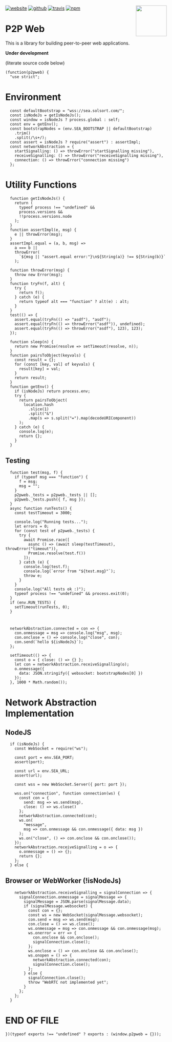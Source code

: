 #

<img src=https://forsider.solsort.com/icon.png width=96 height=96 align=right>

[![website](https://img.shields.io/badge/website-p2pweb.solsort.com-blue.svg)](https://p2pweb.solsort.com/)
[![github](https://img.shields.io/badge/github-solsort/p2pweb-blue.svg)](https://github.com/solsort/p2pweb)
[![travis](https://img.shields.io/travis/solsort/p2pweb.svg)](https://travis-ci.org/solsort/p2pweb)
[![npm](https://img.shields.io/npm/v/p2pweb.svg)](https://www.npmjs.com/package/p2pweb)

# P2P Web



This is a library for building peer-to-peer web applications.

**Under development**

(literate source code below)

    (function(p2pweb) {
      "use strict";

# Environment

      const defaultBootstrap = "wss://sea.solsort.com/";
      const isNodeJs = getIsNodeJs();
      const window = isNodeJs ? process.global : self;
      const env = getEnv();
      const bootstrapNodes = (env.SEA_BOOTSTRAP || defaultBootstrap)
        .trim()
        .split(/\s+/);
      const assert = isNodeJs ? require("assert") : assertImpl;
      const networkAbstraction = {
        startSignalling: () => throwError("startSignalling missing"),
        receiveSignalling: () => throwError("receiveSignalling missing"),
        connection: () => throwError("connection missing")
      };

# Utility Functions

      function getIsNodeJs() {
        return (
          typeof process !== "undefined" &&
          process.versions &&
          !!process.versions.node
        );
      }
      function assertImpl(e, msg) {
        e || throwError(msg);
      }
      assertImpl.equal = (a, b, msg) =>
        a === b ||
        throwError(
          `${msg || "assert.equal error:"}\n${String(a)} !== ${String(b)}`
        );
    
      function throwError(msg) {
        throw new Error(msg);
      }
      function tryFn(f, alt) {
        try {
          return f();
        } catch (e) {
          return typeof alt === "function" ? alt(e) : alt;
        }
      }
      test(() => {
        assert.equal(tryFn(() => "asdf"), "asdf");
        assert.equal(tryFn(() => throwError("asdf")), undefined);
        assert.equal(tryFn(() => throwError("asdf"), 123), 123);
      });
    
      function sleep(n) {
        return new Promise(resolve => setTimeout(resolve, n));
      }
      function pairsToObject(keyvals) {
        const result = {};
        for (const [key, val] of keyvals) {
          result[key] = val;
        }
        return result;
      }
      function getEnv() {
        if (isNodeJs) return process.env;
        try {
          return pairsToObject(
            location.hash
              .slice(1)
              .split("&")
              .map(s => s.split("=").map(decodeURIComponent))
          );
        } catch (e) {
          console.log(e);
          return {};
        }
      }

## Testing

      function test(msg, f) {
        if (typeof msg === "function") {
          f = msg;
          msg = "";
        }
        p2pweb._tests = p2pweb._tests || [];
        p2pweb._tests.push({ f, msg });
      }
      async function runTests() {
        const testTimeout = 3000;
    
        console.log("Running tests...");
        let errors = 0;
        for (const test of p2pweb._tests) {
          try {
            await Promise.race([
              async () => (await sleep(testTimeout), throwError("timeout")),
              Promise.resolve(test.f())
            ]);
          } catch (e) {
            console.log(test.f);
            console.log(`error from "${test.msg}"`);
            throw e;
          }
        }
        console.log("All tests ok :)");
        typeof process !== "undefined" && process.exit(0);
      }
      if (env.RUN_TESTS) {
        setTimeout(runTests, 0);
      }
    
#
    
      networkAbstraction.connected = con => {
        con.onmessage = msg => console.log("msg", msg);
        con.onclose = () => console.log("close", con);
        con.send(`hello ${isNodeJs}`);
      };
    
      setTimeout(() => {
        const o = { close: () => {} };
        let con = networkAbstraction.receiveSignalling(o);
        o.onmessage({
          data: JSON.stringify({ websocket: bootstrapNodes[0] })
        });
      }, 1000 * Math.random());
    

# Network Abstraction Implementation

    
## NodeJS

      if (isNodeJs) {
        const WebSocket = require("ws");
    
        const port = env.SEA_PORT;
        assert(port);
    
        const url = env.SEA_URL;
        assert(url);
    
        const wss = new WebSocket.Server({ port: port });
    
        wss.on("connection", function connection(ws) {
          const con = {
            send: msg => ws.send(msg),
            close: () => ws.close()
          };
          networkAbstraction.connected(con);
          ws.on(
            "message",
            msg => con.onmessage && con.onmessage({ data: msg })
          );
          ws.on("close", () => con.onclose && con.onclose());
        });
        networkAbstraction.receiveSignalling = o => {
          o.onmessage = () => {};
          return {};
        };
      } else {

## Browser or WebWorker (!isNodeJs)

        networkAbstraction.receiveSignalling = signalConnection => {
          signalConnection.onmessage = signalMessage => {
            signalMessage = JSON.parse(signalMessage.data);
            if (signalMessage.websocket) {
              const con = {};
              const ws = new WebSocket(signalMessage.websocket);
              con.send = msg => ws.send(msg);
              con.close = () => ws.close();
              ws.onmessage = msg => con.onmessage && con.onmessage(msg);
              ws.onerror = err => {
                con.onclose && con.onclose();
                signalConnection.close();
              };
              ws.onclose = () => con.onclose && con.onclose();
              ws.onopen = () => {
                networkAbstraction.connected(con);
                signalConnection.close();
              };
            } else {
              signalConnection.close();
              throw "WebRTC not implemented yet";
            }
          };
        };
      }
# END OF FILE
    })(typeof exports !== "undefined" ? exports : (window.p2pweb = {}));
